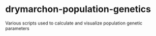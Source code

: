 # drymarchon-population-genetics
Various scripts used to calculate and visualize population genetic parameters
